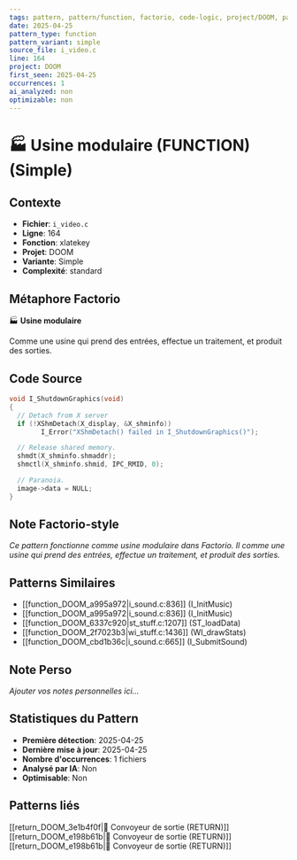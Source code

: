 ```yaml
---
tags: pattern, pattern/function, factorio, code-logic, project/DOOM, pattern/variant/simple
date: 2025-04-25
pattern_type: function
pattern_variant: simple
source_file: i_video.c
line: 164
project: DOOM
first_seen: 2025-04-25
occurrences: 1
ai_analyzed: non
optimizable: non
---
```


# 🏭 Usine modulaire (FUNCTION) (Simple)

## Contexte
- **Fichier**: `i_video.c`
- **Ligne**: 164
- **Fonction**: xlatekey
- **Projet**: DOOM
- **Variante**: Simple
- **Complexité**: standard

## Métaphore Factorio
🏭 **Usine modulaire**

Comme une usine qui prend des entrées, effectue un traitement, et produit des sorties.

## Code Source
```c
void I_ShutdownGraphics(void)
{
  // Detach from X server
  if (!XShmDetach(X_display, &X_shminfo))
	    I_Error("XShmDetach() failed in I_ShutdownGraphics()");

  // Release shared memory.
  shmdt(X_shminfo.shmaddr);
  shmctl(X_shminfo.shmid, IPC_RMID, 0);

  // Paranoia.
  image->data = NULL;
}
```

## Note Factorio-style
*Ce pattern fonctionne comme usine modulaire dans Factorio. Il comme une usine qui prend des entrées, effectue un traitement, et produit des sorties.*

## Patterns Similaires
- [[function_DOOM_a995a972|i_sound.c:836]] (I_InitMusic)
- [[function_DOOM_a995a972|i_sound.c:836]] (I_InitMusic)
- [[function_DOOM_6337c920|st_stuff.c:1207]] (ST_loadData)
- [[function_DOOM_2f7023b3|wi_stuff.c:1436]] (WI_drawStats)
- [[function_DOOM_cbd1b36c|i_sound.c:665]] (I_SubmitSound)

## Note Perso
*Ajouter vos notes personnelles ici...*

## Statistiques du Pattern
- **Première détection**: 2025-04-25
- **Dernière mise à jour**: 2025-04-25
- **Nombre d'occurrences**: 1 fichiers
- **Analysé par IA**: Non
- **Optimisable**: Non

## Patterns liés
[[return_DOOM_3e1b4f0f|🚚 Convoyeur de sortie (RETURN)]]
[[return_DOOM_e198b61b|🚚 Convoyeur de sortie (RETURN)]]
[[return_DOOM_e198b61b|🚚 Convoyeur de sortie (RETURN)]]
